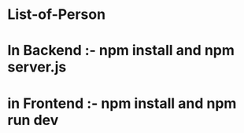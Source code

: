 # List-of-Person
# In Backend :- npm install and npm server.js
# in Frontend :- npm install and npm run dev
